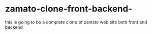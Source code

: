 # zamato-clone-front-backend-
this is going to be a complete clone of zamato web site both front and backend
